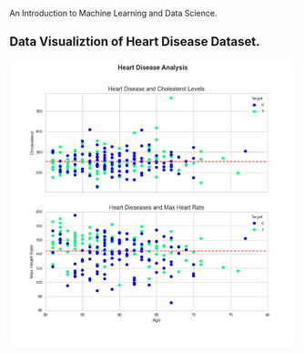 <p>An Introduction to Machine Learning and Data Science.</p>

<h2>Data Visualiztion of Heart Disease Dataset.</h2>

![Data Visualiztion of Heart Disease Dataset](project_1/images/heart-disease-analysis-plot-saved-with-code.png)

